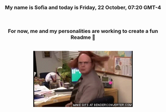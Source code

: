 


<div align="center">
<h3 >My name is Sofia and today is Friday, 22 October, 07:20 GMT-4</h3><br>
<h3 >For now, me and my personalities are working to create a fun Readme 👋
</h3><br>
<img src='img/dwight.gif' alt='working...'/>
</div>

